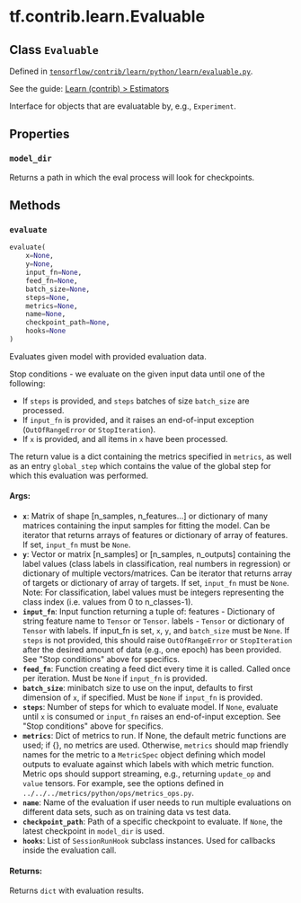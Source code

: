 <div itemscope itemtype="http://developers.google.com/ReferenceObject">
<meta itemprop="name" content="tf.contrib.learn.Evaluable" />
<meta itemprop="property" content="model_dir"/>
<meta itemprop="property" content="evaluate"/>
</div>

# tf.contrib.learn.Evaluable

## Class `Evaluable`





Defined in [`tensorflow/contrib/learn/python/learn/evaluable.py`](https://www.tensorflow.org/code/tensorflow/contrib/learn/python/learn/evaluable.py).

See the guide: [Learn (contrib) > Estimators](../../../../../api_guides/python/contrib.learn.md#Estimators)

Interface for objects that are evaluatable by, e.g., `Experiment`.
  

## Properties

<h3 id="model_dir"><code>model_dir</code></h3>

Returns a path in which the eval process will look for checkpoints.



## Methods

<h3 id="evaluate"><code>evaluate</code></h3>

``` python
evaluate(
    x=None,
    y=None,
    input_fn=None,
    feed_fn=None,
    batch_size=None,
    steps=None,
    metrics=None,
    name=None,
    checkpoint_path=None,
    hooks=None
)
```

Evaluates given model with provided evaluation data.

Stop conditions - we evaluate on the given input data until one of the
following:
- If `steps` is provided, and `steps` batches of size `batch_size` are
processed.
- If `input_fn` is provided, and it raises an end-of-input
exception (`OutOfRangeError` or `StopIteration`).
- If `x` is provided, and all items in `x` have been processed.

The return value is a dict containing the metrics specified in `metrics`, as
well as an entry `global_step` which contains the value of the global step
for which this evaluation was performed.

#### Args:

* <b>`x`</b>: Matrix of shape [n_samples, n_features...] or dictionary of many matrices
    containing the input samples for fitting the model. Can be iterator that returns
    arrays of features or dictionary of array of features. If set, `input_fn` must
    be `None`.
* <b>`y`</b>: Vector or matrix [n_samples] or [n_samples, n_outputs] containing the
    label values (class labels in classification, real numbers in
    regression) or dictionary of multiple vectors/matrices. Can be iterator
    that returns array of targets or dictionary of array of targets. If set,
    `input_fn` must be `None`. Note: For classification, label values must
    be integers representing the class index (i.e. values from 0 to
    n_classes-1).
* <b>`input_fn`</b>: Input function returning a tuple of:
    features - Dictionary of string feature name to `Tensor` or `Tensor`.
    labels - `Tensor` or dictionary of `Tensor` with labels.
    If input_fn is set, `x`, `y`, and `batch_size` must be `None`. If
    `steps` is not provided, this should raise `OutOfRangeError` or
    `StopIteration` after the desired amount of data (e.g., one epoch) has
    been provided. See "Stop conditions" above for specifics.
* <b>`feed_fn`</b>: Function creating a feed dict every time it is called. Called
    once per iteration. Must be `None` if `input_fn` is provided.
* <b>`batch_size`</b>: minibatch size to use on the input, defaults to first
    dimension of `x`, if specified. Must be `None` if `input_fn` is
    provided.
* <b>`steps`</b>: Number of steps for which to evaluate model. If `None`, evaluate
    until `x` is consumed or `input_fn` raises an end-of-input exception.
    See "Stop conditions" above for specifics.
* <b>`metrics`</b>: Dict of metrics to run. If None, the default metric functions
    are used; if {}, no metrics are used. Otherwise, `metrics` should map
    friendly names for the metric to a `MetricSpec` object defining which
    model outputs to evaluate against which labels with which metric
    function.
    Metric ops should support streaming, e.g., returning `update_op` and
    `value` tensors. For example, see the options defined in
    `../../../metrics/python/ops/metrics_ops.py`.
* <b>`name`</b>: Name of the evaluation if user needs to run multiple evaluations on
    different data sets, such as on training data vs test data.
* <b>`checkpoint_path`</b>: Path of a specific checkpoint to evaluate. If `None`, the
    latest checkpoint in `model_dir` is used.
* <b>`hooks`</b>: List of `SessionRunHook` subclass instances. Used for callbacks
    inside the evaluation call.


#### Returns:

  Returns `dict` with evaluation results.



